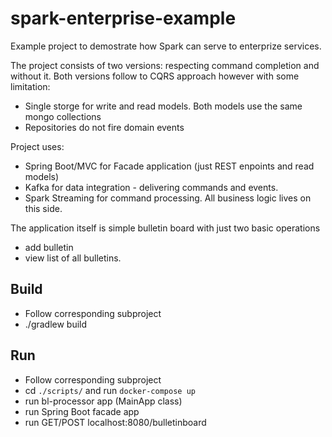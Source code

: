 # spark-enterprise-example


Example project to demostrate how Spark can serve to enterprize services. 

The project consists of two versions: respecting command completion and without it.
Both versions follow to CQRS approach however with some limitation:
 * Single storge for write and read models. Both models use the same mongo collections
 * Repositories do not fire domain events

Project uses:
 * Spring Boot/MVC for Facade application (just REST enpoints and read models)
 * Kafka for data integration - delivering commands and events.
 * Spark Streaming for command processing. All business logic lives on this side. 

The application itself is simple bulletin board with just two basic operations 
 * add bulletin 
 * view list of all bulletins.

## Build
 * Follow corresponding subproject
 * ./gradlew build

## Run
 * Follow corresponding subproject
 * cd ```./scripts/``` and run ```docker-compose up```
 * run bl-processor app (MainApp class)
 * run Spring Boot facade app
 *  run GET/POST localhost:8080/bulletinboard
 
